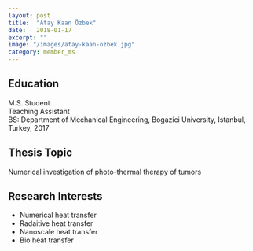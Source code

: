 ```yaml
---
layout: post
title:  "Atay Kaan Özbek"
date:   2018-01-17
excerpt: ""
image: "/images/atay-kaan-ozbek.jpg"
category: member_ms
---
```


## Education
M.S. Student <br>
Teaching Assistant <br>
BS: Department of Mechanical Engineering, Bogazici University, Istanbul, Turkey, 2017    <br>


## Thesis Topic
Numerical investigation of photo-thermal therapy of tumors

## Research Interests
- Numerical heat transfer
- Radaitive heat transfer
- Nanoscale heat transfer
- Bio heat transfer
